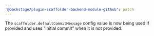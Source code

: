```yaml
---
'@backstage/plugin-scaffolder-backend-module-github': patch
---
```


The `scaffolder.defaultCommitMessage` config value is now being used if provided and uses "initial commit" when it is not provided.
